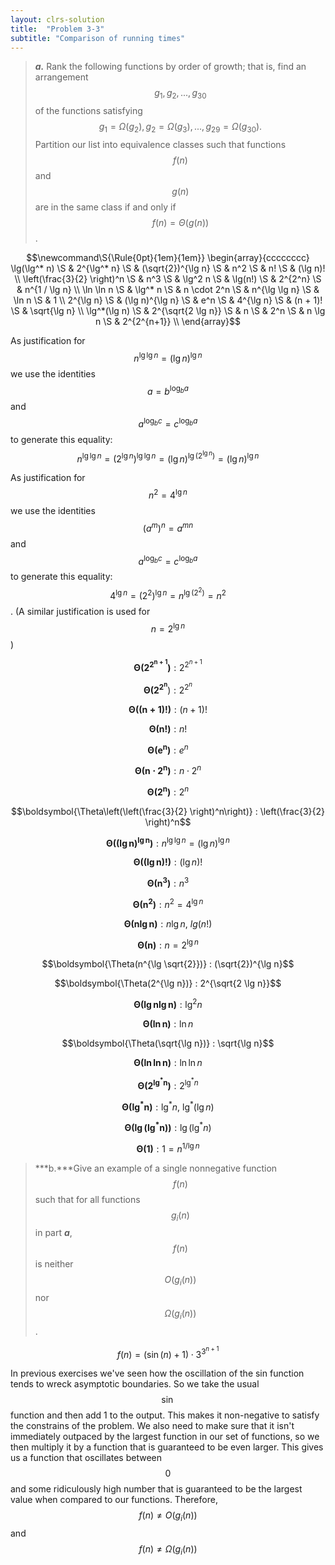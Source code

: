 ```yaml
---
layout: clrs-solution
title:  "Problem 3-3"
subtitle: "Comparison of running times"
---
```

>***a.*** Rank the following functions by order of growth; that is, find an arrangement $$g_1, g_2,...,g_{30}$$ of the functions satisfying $$g_1 = \Omega(g_2), g_2 = \Omega(g_3),...,g_{29} = \Omega(g_{30}).$$ Partition our list into equivalence classes such that functions $$f(n)$$ and $$g(n)$$ are in the same class if and only if $$f(n) = \Theta(g(n))$$.

$$\newcommand\S{\Rule{0pt}{1em}{1em}}
\begin{array}{cccccccc}
\lg(\lg^* n) \S & 2^{\lg^* n} \S & (\sqrt{2})^{\lg n} \S & n^2 \S & n! \S & (\lg n)! \\
\left(\frac{3}{2} \right)^n \S & n^3 \S & \lg^2 n \S & \lg(n!) \S & 2^{2^n} \S & n^{1 / \lg n} \\
\ln \ln n \S & \lg^* n \S & n \cdot 2^n \S & n^{\lg \lg n} \S & \ln n \S & 1 \\
2^{\lg n} \S & (\lg n)^{\lg n} \S & e^n \S & 4^{\lg n} \S & (n + 1)! \S & \sqrt{\lg n} \\
\lg^*(\lg n) \S & 2^{\sqrt{2 \lg n}} \S & n \S & 2^n \S & n \lg n \S & 2^{2^{n+1}} \\
\end{array}$$

As justification for $$n^{\lg \lg n} = (\lg n)^{\lg n}$$ we use the identities $$a = b^{\log_ba}$$ and $$a^{\log_bc} = c^{\log_ba}$$ to generate this equality: $$n^{\lg \lg n} = (2^{\lg n})^{\lg \lg n} = (\lg n)^{\lg(2^{\lg n})} = (\lg n)^{\lg n} $$

As justification for $$n^2 = 4^{\lg n}$$ we use the identities $$(a^m)^n = a^{mn}$$ and $$a^{\log_bc} = c^{\log_ba}$$ to generate this equality: $$4^{\lg n} = (2^2)^{\lg n} = n^{\lg (2^2)} = n^2$$. (A similar justification is used for $$n = 2^{\lg n}$$)

$$\boldsymbol{\Theta(2^{2^{n+1}})} :  2^{2^{n+1}}$$

$$\boldsymbol{\Theta(2^{2^n}}) : 2^{2^n}$$

$$\boldsymbol{\Theta((n + 1)!)} : (n + 1)!$$

$$\boldsymbol{\Theta(n!)} : n!$$

$$\boldsymbol{\Theta(e^n)} : e^n$$

$$\boldsymbol{\Theta(n \cdot 2^n)} : n \cdot 2^n$$

$$\boldsymbol{\Theta(2^n)} : 2^n$$

$$\boldsymbol{\Theta\left(\left(\frac{3}{2} \right)^n\right)} : \left(\frac{3}{2} \right)^n$$

$$\boldsymbol{\Theta((\lg n)^{\lg n})} : n^{\lg \lg n} = (\lg n)^{\lg n}$$

$$\boldsymbol{\Theta((\lg n)!)} : (\lg n)!$$

$$\boldsymbol{\Theta(n^3)} : n^3$$

$$\boldsymbol{\Theta(n^2)} : n^2 = 4^{\lg n}$$

$$\boldsymbol{\Theta(n \lg n)} : n \lg n, \ lg(n!)$$

$$\boldsymbol{\Theta(n)} : n = 2^{\lg n}$$

$$\boldsymbol{\Theta(n^{\lg \sqrt{2}})} : (\sqrt{2})^{\lg n}$$

$$\boldsymbol{\Theta(2^{\lg n})} : 2^{\sqrt{2 \lg n}}$$

$$\boldsymbol{\Theta(\lg n \lg n)} : \lg^2 n$$

$$\boldsymbol{\Theta(\ln n)} : \ln n$$

$$\boldsymbol{\Theta(\sqrt{\lg n})} : \sqrt{\lg n}$$

$$\boldsymbol{\Theta(\ln \ln n)} : \ln \ln n$$

$$\boldsymbol{\Theta(2^{\lg^* n})} : 2^{\lg^* n}$$

$$\boldsymbol{\Theta(\lg^* n)} : \lg^* n, \ \lg^*(\lg n)$$

$$\boldsymbol{\Theta(\lg( \lg^* n))} : \lg( \lg^* n)$$

$$\boldsymbol{\Theta(1)} : 1 = n^{1 / \lg n}$$

>***b.***Give an example of a single nonnegative function $$f(n)$$ such that for all functions $$g_i(n)$$ in part ***a***, $$f(n)$$ is neither $$O(g_i(n))$$ nor $$\Omega(g_i(n))$$.

$$f(n) = (\sin(n) + 1) \cdot 3^{3^{n+1}} $$

In previous exercises we've seen how the oscillation of the sin function tends to wreck asymptotic boundaries. So we take the usual $$\sin$$ function and then add 1 to the output. This makes it non-negative to satisfy the constrains of the problem. We also need to make sure that it isn't immediately outpaced by the largest function in our set of functions, so we then multiply it by a function that is guaranteed to be even larger. This gives us a function that oscillates between $$0$$ and some ridiculously high number that is guaranteed to be the largest value when compared to our functions. Therefore, $$f(n) \neq O(g_i(n))$$ and $$f(n) \neq \Omega(g_i(n))$$